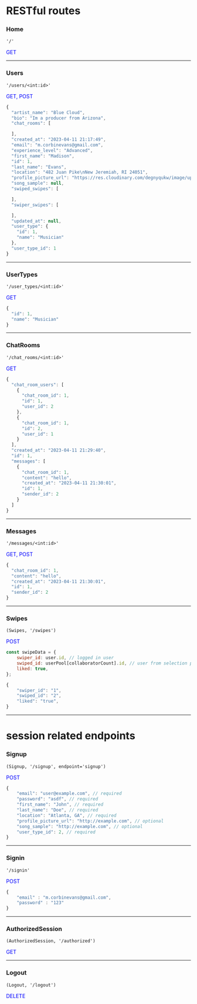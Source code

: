 # RESTful routes

### Home

`'/'`

<p style="color:blue">GET</p>

---

### Users

`'/users/<int:id>'`

<p style="color:blue">GET, POST</p>

```javascript
{
  "artist_name": "Blue Cloud",
  "bio": "Im a producer from Arizona",
  "chat_rooms": [

  ],
  "created_at": "2023-04-11 21:17:49",
  "email": "m.corbinevans@gmail.com",
  "experience_level": "Advanced",
  "first_name": "Madison",
  "id": 1,
  "last_name": "Evans",
  "location": "482 Juan Pike\nNew Jeremiah, RI 24051",
  "profile_picture_url": "https://res.cloudinary.com/degnyqukw/image/upload/v1680801655/IMG_4344_n4ytjt.jpg",
  "song_sample": null,
  "swiped_swipes": [

  ],
  "swiper_swipes": [

  ],
  "updated_at": null,
  "user_type": {
    "id": 1,
    "name": "Musician"
  },
  "user_type_id": 1
}
```

---

### UserTypes

`'/user_types/<int:id>'`

<p style="color:blue">GET</p>

```javascript
{
  "id": 1,
  "name": "Musician"
}
```

---

### ChatRooms

`'/chat_rooms/<int:id>'`

<p style="color:blue">GET</p>

```javascript
{
  "chat_room_users": [
    {
      "chat_room_id": 1,
      "id": 1,
      "user_id": 2
    },
    {
      "chat_room_id": 1,
      "id": 2,
      "user_id": 1
    }
  ],
  "created_at": "2023-04-11 21:29:40",
  "id": 1,
  "messages": [
    {
      "chat_room_id": 1,
      "content": "hello",
      "created_at": "2023-04-11 21:30:01",
      "id": 1,
      "sender_id": 2
    }
  ]
}
```

---

### Messages

`'/messages/<int:id>'`

<p style="color:blue">GET, POST</p>

```javascript
{
  "chat_room_id": 1,
  "content": "hello",
  "created_at": "2023-04-11 21:30:01",
  "id": 1,
  "sender_id": 2
}
```

---

### Swipes

`(Swipes, '/swipes')`

<p style="color:blue">POST</p>

```javascript
const swipeData = {
	swiper_id: user.id, // logged in user
	swiped_id: userPool[collaboratorCount].id, // user from selection pool who swiped on you
	liked: true,
};
```

```javascript
{
    "swiper_id": "1",
    "swiped_id": "2",
    "liked": "true",
}

```

---

# session related endpoints

### Signup

`(Signup, '/signup', endpoint='signup')`

<p style="color:blue">POST</p>

```javascript
{
    "email": "user@example.com", // required
    "password": "asdf", // required
    "first_name": "John", // required
    "last_name": "Doe", // required
    "location": "Atlanta, GA", // required
    "profile_picture_url": "http://example.com", // optional
    "song_sample": "http://example.com", // optional
    "user_type_id": 2, // required
}
```

---

### Signin

`'/signin'`

<p style="color:blue">POST</p>

```javascript
{
    "email" : "m.corbinevans@gmail.com",
    "password" : "123"
}
```

---

### AuthorizedSession

`(AuthorizedSession, '/authorized')`

<p style="color:blue">GET</p>

---

### Logout

`(Logout, '/logout')`

<p style="color:blue">DELETE</p>
